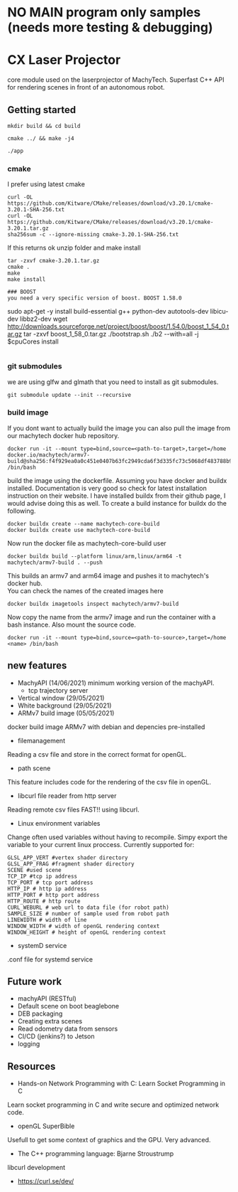 # NO MAIN program only samples (needs more testing & debugging)
# CX Laser Projector

core module used on the laserprojector of MachyTech. Superfast C++ API for rendering scenes in front of an autonomous robot.

## Getting started
```
mkdir build && cd build
```
```
cmake ../ && make -j4
```
```
./app
``` 
### cmake
I prefer using latest cmake
```
curl -OL https://github.com/Kitware/CMake/releases/download/v3.20.1/cmake-3.20.1-SHA-256.txt
curl -OL https://github.com/Kitware/CMake/releases/download/v3.20.1/cmake-3.20.1.tar.gz
sha256sum -c --ignore-missing cmake-3.20.1-SHA-256.txt
```
If this returns ok unzip folder and make install
```
tar -zxvf cmake-3.20.1.tar.gz
cmake .
make
make install

### BOOST
you need a very specific version of boost. BOOST 1.58.0
```
sudo apt-get -y install build-essential g++ python-dev autotools-dev libicu-dev libbz2-dev
wget http://downloads.sourceforge.net/project/boost/boost/1.54.0/boost_1_54_0.tar.gz
tar -zxvf boost_1_58_0.tar.gz
./bootstrap.sh
./b2 --with=all -j $cpuCores install
```

```
### git submodules
we are using glfw and glmath that you need to install as git submodules.
```
git submodule update --init --recursive
```

### build image
If you dont want to actually build the image you can also pull the image from our machytech docker hub repository.
```
docker run -it --mount type=bind,source=<path-to-target>,target=/home docker.io/machytech/armv7-build@sha256:f4f929ea0a0c451e0407b63fc2949cda6f3d335fc73c5068df483788b97f85f8 /bin/bash
```
build the image using the dockerfile. Assuming you have docker and buildx installed. Documentation is very good so check for latest installation instruction on their website. I have installed buildx from their github page, I would advise doing this as well.
To create a build instance for buildx do the following.
```
docker buildx create --name machytech-core-build
docker buildx create use machytech-core-build
```
Now run the docker file as machytech-core-build user
```
docker buildx build --platform linux/arm,linux/arm64 -t machytech/armv7-build . --push
```
This builds an armv7 and arm64 image and pushes it to machytech's docker hub.  
You can check the names of the created images here
```
docker buildx imagetools inspect machytech/armv7-build
```
Now copy the name from the armv7 image and run the container with a bash instance. Also mount the source code.
```
docker run -it --mount type=bind,source=<path-to-source>,target=/home <name> /bin/bash
```

## new features
* MachyAPI (14/06/2021)
minimum working version of the machyAPI.
    * tcp trajectory server
* Vertical window (29/05/2021)
* White background (29/05/2021)
* ARMv7 build image (05/05/2021)

docker build image ARMv7 with debian and depencies pre-installed

* filemanagement

Reading a csv file and store in the correct format for openGL.

* path scene

This feature includes code for the rendering of the csv file in openGL.

* libcurl file reader from http server

Reading remote csv files FAST!! using libcurl. 

* Linux environment variables

Change often used variables without having to recompile. Simpy export the variable to your current linux proccess. Currently supported for:
```
GLSL_APP_VERT #vertex shader directory
GLSL_APP_FRAG #fragment shader directory
SCENE #used scene
TCP_IP #tcp ip address
TCP_PORT # tcp port address
HTTP_IP # http ip address
HTTP_PORT # http port address
HTTP_ROUTE # http route
CURL_WEBURL # web url to data file (for robot path)
SAMPLE_SIZE # number of sample used from robot path
LINEWIDTH # width of line
WINDOW_WIDTH # width of openGL rendering context
WINDOW_HEIGHT # height of openGL rendering context
```
* systemD service

.conf file for systemd service

## Future work

* machyAPI (RESTful)
* Default scene on boot beaglebone
* DEB packaging
* Creating extra scenes
* Read odometry data from sensors
* CI/CD (jenkins?) to Jetson
* logging

## Resources
* Hands-on Network Programming with C: Learn Socket Programming in C

Learn socket programming in C and write secure and optimized network code.

* openGL SuperBible

Usefull to get some context of graphics and the GPU. Very advanced.

* The C++ programming language: Bjarne Stroustrump

libcurl development

* https://curl.se/dev/
